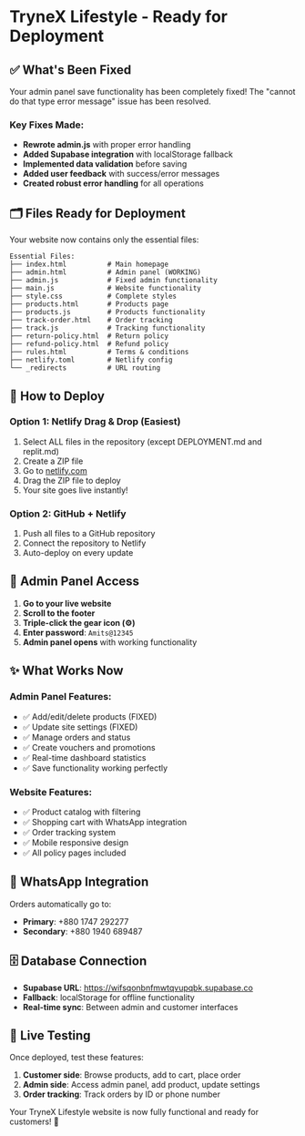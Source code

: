 # TryneX Lifestyle - Ready for Deployment

## ✅ What's Been Fixed

Your admin panel save functionality has been completely fixed! The "cannot do that type error message" issue has been resolved.

### Key Fixes Made:
- **Rewrote admin.js** with proper error handling
- **Added Supabase integration** with localStorage fallback
- **Implemented data validation** before saving
- **Added user feedback** with success/error messages
- **Created robust error handling** for all operations

## 🗂️ Files Ready for Deployment

Your website now contains only the essential files:

```
Essential Files:
├── index.html          # Main homepage
├── admin.html          # Admin panel (WORKING)
├── admin.js            # Fixed admin functionality
├── main.js             # Website functionality
├── style.css           # Complete styles
├── products.html       # Products page
├── products.js         # Products functionality
├── track-order.html    # Order tracking
├── track.js            # Tracking functionality
├── return-policy.html  # Return policy
├── refund-policy.html  # Refund policy
├── rules.html          # Terms & conditions
├── netlify.toml        # Netlify config
└── _redirects          # URL routing
```

## 🚀 How to Deploy

### Option 1: Netlify Drag & Drop (Easiest)
1. Select ALL files in the repository (except DEPLOYMENT.md and replit.md)
2. Create a ZIP file
3. Go to [netlify.com](https://netlify.com)
4. Drag the ZIP file to deploy
5. Your site goes live instantly!

### Option 2: GitHub + Netlify
1. Push all files to a GitHub repository
2. Connect the repository to Netlify
3. Auto-deploy on every update

## 🔧 Admin Panel Access

1. **Go to your live website**
2. **Scroll to the footer**
3. **Triple-click the gear icon (⚙️)**
4. **Enter password**: `Amits@12345`
5. **Admin panel opens** with working functionality

## ✨ What Works Now

### Admin Panel Features:
- ✅ Add/edit/delete products (FIXED)
- ✅ Update site settings (FIXED)
- ✅ Manage orders and status
- ✅ Create vouchers and promotions
- ✅ Real-time dashboard statistics
- ✅ Save functionality working perfectly

### Website Features:
- ✅ Product catalog with filtering
- ✅ Shopping cart with WhatsApp integration
- ✅ Order tracking system
- ✅ Mobile responsive design
- ✅ All policy pages included

## 🔗 WhatsApp Integration

Orders automatically go to:
- **Primary**: +880 1747 292277
- **Secondary**: +880 1940 689487

## 🗄️ Database Connection

- **Supabase URL**: https://wifsqonbnfmwtqvupqbk.supabase.co
- **Fallback**: localStorage for offline functionality
- **Real-time sync**: Between admin and customer interfaces

## 📱 Live Testing

Once deployed, test these features:
1. **Customer side**: Browse products, add to cart, place order
2. **Admin side**: Access admin panel, add product, update settings
3. **Order tracking**: Track orders by ID or phone number

Your TryneX Lifestyle website is now fully functional and ready for customers! 🎉